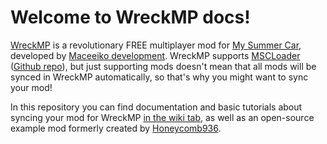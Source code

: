 # Welcome to WreckMP docs!

[WreckMP](https://www.nexusmods.com/mysummercar/mods/5271) is a revolutionary FREE multiplayer mod for [My Summer Car](https://store.steampowered.com/app/516750/My_Summer_Car/), developed by [Maceeiko development](https://maceeiko.dev/). 
WreckMP supports [MSCLoader](https://www.nexusmods.com/mysummercar/mods/147) ([Github repo](https://github.com/piotrulos/MSCModLoader)), but just supporting mods doesn't mean that all mods will be synced in WreckMP automatically, so that's why you might want to sync your mod!

In this repository you can find documentation and basic tutorials about syncing your mod for WreckMP [in the wiki tab](https://github.com/maceeikodev/WreckMP-Docs/wiki), as well as an open-source example mod formerly created by [Honeycomb936](https://github.com/Moritz448).
